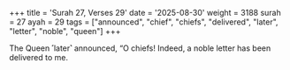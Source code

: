 +++
title = 'Surah 27, Verses 29'
date = '2025-08-30'
weight = 3188
surah = 27
ayah = 29
tags = ["announced", "chief", "chiefs", "delivered", "later", "letter", "noble", "queen"]
+++

The Queen ˹later˺ announced, “O chiefs! Indeed, a noble letter has been delivered to me.
